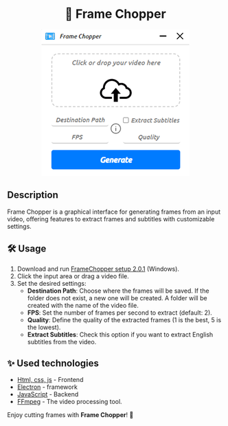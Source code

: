 <h1 align="center">🎥 Frame Chopper</h1>

<div align="center">
  <img src="./src/images/framechopper.png" alt="Frame Chopper" />
</div>

## Description

Frame Chopper is a graphical interface for generating frames from an input video, offering features to extract frames and subtitles with customizable settings.


## 🛠️ Usage

1. Download and run [FrameChopper setup 2.0.1](https://github.com/JavaRaf/Frame-Chopper/releases/download/1.2.1/Frame.Chopper.Setup.1.2.1.7z) (Windows).
3. Click the input area or drag a video file.
4. Set the desired settings:
   - **Destination Path**: Choose where the frames will be saved. If the folder does not exist, a new one will be created. A folder will be created with the name of the video file.
   - **FPS**: Set the number of frames per second to extract (default: 2).
   - **Quality**: Define the quality of the extracted frames (1 is the best, 5 is the lowest).
   - **Extract Subtitles**: Check this option if you want to extract English subtitles from the video.

## ✨ Used technologies

- [Html, css, js](https://www.w3schools.com/html/html5_video.asp) - Frontend
- [Electron](https://www.electronjs.org) - framework
- [JavaScript](https://www.javascript.com) - Backend
- [FFmpeg](https://ffmpeg.org) - The video processing tool.


Enjoy cutting frames with **Frame Chopper**! 🚀
